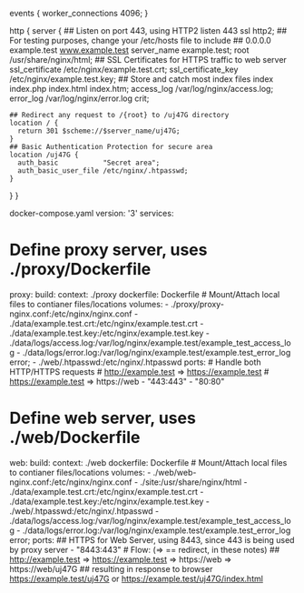 events {
  worker_connections  4096;
}

http {
  server {
    ## Listen on port 443, using HTTP2
    listen                  443 ssl http2;
    ## For testing purposes, change your /etc/hosts file to include
    ## 0.0.0.0 example.test www.example.test
    server_name             example.test;
    root                    /usr/share/nginx/html;
    ## SSL Certificates for HTTPS traffic to web server
    ssl_certificate         /etc/nginx/example.test.crt;
    ssl_certificate_key     /etc/nginx/example.test.key;
    ## Store and catch most index files
    index                   index.php index.html index.htm;
    access_log              /var/log/nginx/access.log;
    error_log               /var/log/nginx/error.log crit;

    ## Redirect any request to /{root} to /uj47G directory
    location / {
      return 301 $scheme://$server_name/uj47G;
    }
    ## Basic Authentication Protection for secure area
    location /uj47G {
      auth_basic           "Secret area";
      auth_basic_user_file /etc/nginx/.htpasswd; 
    }
  }
}


docker-compose.yaml
version: '3'
services:
  # Define proxy server, uses ./proxy/Dockerfile
  proxy:
    build:
      context: ./proxy
      dockerfile: Dockerfile
    # Mount/Attach local files to contianer files/locations
    volumes:
      - ./proxy/proxy-nginx.conf:/etc/nginx/nginx.conf
      - ./data/example.test.crt:/etc/nginx/example.test.crt
      - ./data/example.test.key:/etc/nginx/example.test.key
      - ./data/logs/access.log:/var/log/nginx/example.test/example_test_access_log
      - ./data/logs/error.log:/var/log/nginx/example.test/example.test_error_log error;
      - ./web/.htpasswd:/etc/nginx/.htpasswd
    ports:
      # Handle both HTTP/HTTPS requests
      # http://example.test => https://example.test
      # https://example.test => https://web
      - "443:443"
      - "80:80"
  # Define web server, uses ./web/Dockerfile
  web:
    build:
      context: ./web
      dockerfile: Dockerfile
    # Mount/Attach local files to contianer files/locations
    volumes:
      - ./web/web-nginx.conf:/etc/nginx/nginx.conf
      - ./site:/usr/share/nginx/html
      - ./data/example.test.crt:/etc/nginx/example.test.crt
      - ./data/example.test.key:/etc/nginx/example.test.key
      - ./web/.htpasswd:/etc/nginx/.htpasswd
      - ./data/logs/access.log:/var/log/nginx/example.test/example_test_access_log
      - ./data/logs/error.log:/var/log/nginx/example.test/example.test_error_log error;
    ports:
    ## HTTPS for Web Server, using 8443, since 443 is being used by proxy server
      - "8443:443"
    # Flow: (=> == redirect, in these notes)
    ## http://example.test => https://example.test => https://web => https://web/uj47G
    ## resulting in response to browser https://example.test/uj47G or https://example.test/uj47G/index.html